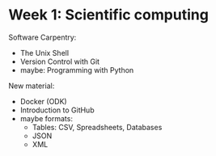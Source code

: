 # Week 1: Scientific computing

Software Carpentry:
- The Unix Shell
- Version Control with Git
- maybe: Programming with Python

New material:
- Docker (ODK)
- Introduction to GitHub
- maybe formats:
    - Tables: CSV, Spreadsheets, Databases
    - JSON
    - XML
